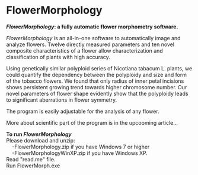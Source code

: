 # FlowerMorphology
<b><i>FlowerMorphology</i>: a fully automatic flower morphometry software.</b>

<i>FlowerMorphology</i> is an all-in-one software to automatically image and analyze flowers. Twelve directly measured parameters and ten novel composite characteristics of a flower allow characterization and classification of plants with high accuracy.
<p>Using genetically similar polyploid series of Nicotiana tabacum L. plants, we could quantify the dependency between the polyploidy and size and form of the tobacco flowers. We found that only radius of inner petal incisions shows persistent growing trend towards higher chromosome number. Our novel parameters of flower shape evidently show that the polyploidy leads to significant aberrations in flower symmetry. 
<p>The program is easily adjustable for the analysis of any flower.
<p>More about scientific part of the program is in the upcooming article... 
<p><b>To run <i>FlowerMorphology</i></b><br>
Please download and unzip:
<br>&nbsp;&nbsp;&nbsp; -FlowerMorphology.zip if you have Windows 7 or higher
<br>&nbsp;&nbsp;&nbsp; -FlowerMorphologyWinXP.zip if you have Windows XP.
<br>Read "read.me" file. 
<br>Run FlowerMorph.exe
